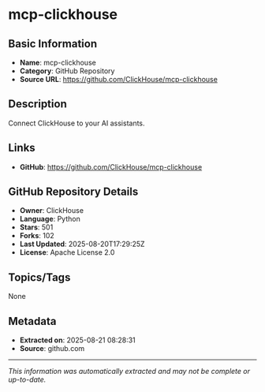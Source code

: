 # mcp-clickhouse

## Basic Information
- **Name**: mcp-clickhouse
- **Category**: GitHub Repository
- **Source URL**: https://github.com/ClickHouse/mcp-clickhouse

## Description
Connect ClickHouse to your AI assistants.

## Links
- **GitHub**: https://github.com/ClickHouse/mcp-clickhouse

## GitHub Repository Details
- **Owner**: ClickHouse
- **Language**: Python
- **Stars**: 501
- **Forks**: 102
- **Last Updated**: 2025-08-20T17:29:25Z
- **License**: Apache License 2.0

## Topics/Tags
None

## Metadata
- **Extracted on**: 2025-08-21 08:28:31
- **Source**: github.com

---
*This information was automatically extracted and may not be complete or up-to-date.*
